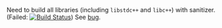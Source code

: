 Need to build all libraries (including `libstdc++` and `libc++`) with sanitizer. (Failed: [![Build Status][master]][repo])
See [bug][1].

[master]: https://travis-ci.org/travis-ci-tester/travis-test-linux-clang-memory-sanitizer.svg?branch=master
[repo]: https://travis-ci.org/travis-ci-tester/travis-test-linux-clang-memory-sanitizer
[1]: https://code.google.com/p/memory-sanitizer/issues/detail?id=38

